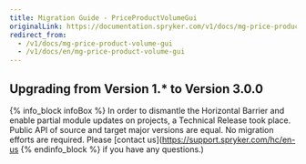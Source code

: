 ```yaml
---
title: Migration Guide - PriceProductVolumeGui
originalLink: https://documentation.spryker.com/v1/docs/mg-price-product-volume-gui
redirect_from:
  - /v1/docs/mg-price-product-volume-gui
  - /v1/docs/en/mg-price-product-volume-gui
---
```


## Upgrading from Version 1.* to Version 3.0.0
{% info_block infoBox %}
In order to dismantle the Horizontal Barrier and enable partial module updates on projects, a Technical Release took place. Public API of source and target major versions are equal. No migration efforts are required. Please [contact us](https://support.spryker.com/hc/en-us
{% endinfo_block %} if you have any questions.)
